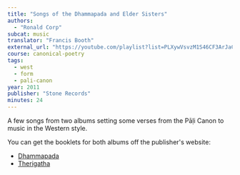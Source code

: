 ```yaml
---
title: "Songs of the Dhammapada and Elder Sisters"
authors:
  - "Ronald Corp"
subcat: music
translator: "Francis Booth"
external_url: "https://youtube.com/playlist?list=PLXywVsvzM1S46CF3ArJaCdYktjiXWF09c"
course: canonical-poetry
tags:
  - west
  - form
  - pali-canon
year: 2011
publisher: "Stone Records"
minutes: 24
---
```


A few songs from two albums setting some verses from the Pāḷi Canon to music in the Western style.

You can get the booklets for both albums off the publisher's website:
  - [Dhammapada](https://stonerecords.co.uk/album/ronald-corp-dhammapada/)
  - [Therigatha](https://stonerecords.co.uk/album/ronald-corp-songs-of-the-elder-sisters/)
